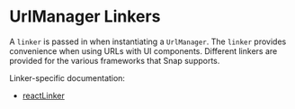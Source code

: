 # UrlManager Linkers
A `linker` is passed in when instantiating a `UrlManager`. The `linker` provides convenience when using URLs with UI components. Different linkers are provided for the various frameworks that Snap supports.

Linker-specific documentation:

- [reactLinker](https://github.com/searchspring/snap/tree/main/packages/snap-url-manager/src/linkers/react)
